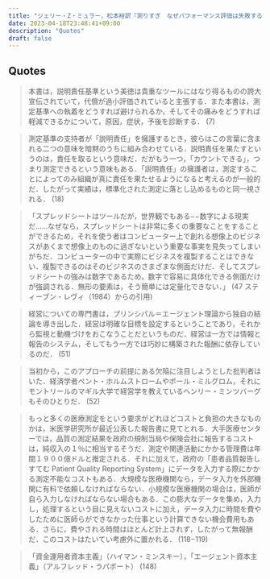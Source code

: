 ```yaml
---
title: "ジェリー・Z・ミュラー，松本裕訳『測りすぎ　なぜパフォーマンス評価は失敗するのか』（みすず書房，2019）"
date: 2023-04-18T23:48:41+09:00
description: "Quotes"
draft: false
---
```


## Quotes

> 本書は，説明責任基準という美徳は貴重なツールにはなり得るものの誇大宣伝されていて，代償が過小評価されていると主張する．また本書は，測定基準への執着をどうすれば避けられるか，そしてその痛みをどうすれば軽減できるかについて，原因，症状，予後を診断する． (7)

> 測定基準の支持者が「説明責任」を擁護するとき，彼らはこの言葉に含まれる二つの意味を暗黙のうちに組み合わせている．説明責任を果たすというのは，責任を取るという意味だ．だがもう一つ，「カウントできる」，つまり測定できるという意味もある．「説明責任」の擁護者は，測定することによってのみ組織が真に責任を果たせるようになると考えるのが一般的だ．したがって実績は，標準化された測定に落とし込めるものと同一視される． (18)

> 「スプレッドシートはツールだが，世界観でもある−−数字による現実だ……なぜなら，スプレッドシートは非常に多くの重要なことをすることができるため，それを使う者はコンピューター上で創れる想像上のビジネスがあくまで想像上のものに過ぎないという重要な事実を見失ってしまいがちだ．コンピューターの中で実際にビジネスを複製することはできない．複製できるのはそのビジネスのさまざまな側面だけだ．そしてスプレッドシートの強みは数字であるため，数字で容易に具体化できる側面だけが強調される．無形の要素は，そう簡単には定量化できない．」 (47 スティーブン・レヴィ（1984）からの引用)

> 経営についての専門書は，プリンシパル＝エージェント理論から独自の結論を導き出した．経営は明確な目標を設定するということであり，それから監視と動機づけをおこなうことだというものだ．経営は一方では情報と報告のシステム，そしてもう一方では巧妙に構築された報酬に依存しているのだ． (51)

> 当初から，このアプローチの前提にある欠陥に注目しようとした批判者はいた．経済学者ペント・ホルムストロームやポール・ミルグロム，それにモントリールのマギル大学で経営学を教えているヘンリー・ミンツバーグもそのひとりだ． (52)

> もっと多くの医療測定をという要求がどれほどコストと負担の大きなものかは，米医学研究所が最近公表した報告書に見てとれる．大手医療センターでは，品質の測定結果を政府の規制当局や保険会社に報告するコストは，純収入の１％に相当するそうだ．測定や関連活動にかかる管理費は年間１９００億ドルと推定される．それに加えて，政府の「患者品質報告しすてむ Patient  Quality  Reporting System」にデータを入力する際にかかる測定不能なコストもある．大規模な医療機関なら，データ入力を外部機関に有料で依頼しなければならない．小規模な医療機関の場合は，医師が自ら入力しなければならない場合もある．この膨大なデータを集め，入力し，処理するという目に見えないコストに加え，データ入力に時間を費やしたために医師らができなかった仕事という計算できない機会費用もある．さらに，費やされる時間はほとんど計上されず，したがって無報酬だ．このコストはたいてい考慮外に置かれる． (118−119)

> 「資金運用者資本主義」（ハイマン・ミンスキー），「エージェント資本主義」（アルフレッド・ラパポート） (148)
